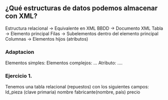 ## ¿Qué estructuras de datos podemos almacenar con XML?
Estructura relacional -> Equivalente en XML
BBDD -> Documento XML
Tabla -> Elemento principal
Filas -> Subelementos dentro del elemento principal
Columnas -> Elementos hijos (atributos)

### Adaptacion
Elementos simples: <titulo>
Elementos complejos: <autores><autor>...</autor></autores>
Atributo: <libro id="12123">....</libro>

### Ejercicio 1. 
Tenemos una tabla relacional (repuestos) con los siguientes campos:
Id_pieza (clave primaria)
nombre
fabricante(nombre, país)
precio
